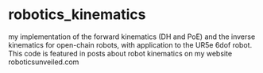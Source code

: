 # robotics_kinematics
my implementation of the forward kinematics (DH and PoE) and the inverse kinematics for open-chain robots, with application to the UR5e 6dof robot. 
This code is featured in posts about robot kinematics on my website roboticsunveiled.com
